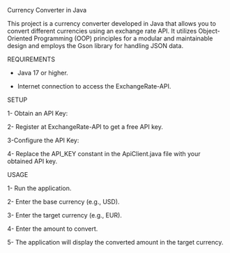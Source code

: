 Currency Converter in Java

This project is a currency converter developed in Java that allows you to convert different currencies using an exchange rate API. It utilizes Object-Oriented Programming (OOP) principles for a modular and maintainable design and employs the Gson library for handling JSON data.

REQUIREMENTS 

- Java 17 or higher.

- Internet connection to access the ExchangeRate-API.

SETUP

1- Obtain an API Key:

2- Register at ExchangeRate-API to get a free API key.

3-Configure the API Key:

4- Replace the API_KEY constant in the ApiClient.java file with your obtained API key.

USAGE

1- Run the application.

2- Enter the base currency (e.g., USD).

3- Enter the target currency (e.g., EUR).

4- Enter the amount to convert.

5- The application will display the converted amount in the target currency.
